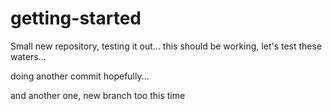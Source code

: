 # getting-started
Small new repository, testing it out...
this should be working, let's test these waters...
<p>doing another commit hopefully...<p>
<p> and another one, new branch too this time <p>
